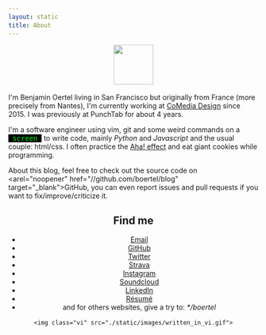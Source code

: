 ```yaml
---
layout: static
title: About
---
```


<center>
    <div class="circle">
        <img src="//s.gravatar.com/avatar/a011b6b54ec2c1852f927b7d0f26318b?s=200" width="80" height="80">
    </div>
</center>

I'm Benjamin Oertel living in San Francisco but originally from France (more precisely from Nantes), I'm currently working at <a rel="noopener" href="//www.comediadesign.com" target="\_blank">CoMedia Design</a> since 2015. I was previously at PunchTab for about 4 years.

I'm a software engineer using vim, git and some weird commands on a <span style="color: #0f0; background-color: #000;font-family: monospace;">&nbsp;screen&nbsp;</span> to write code, mainly _Python_ and _Javascript_ and the usual couple: html/css. I often practice the <a href="//en.wikipedia.org/wiki/Eureka_effect" rel="noopener" target="_blank">Aha! effect</a> and eat giant cookies while programming.

About this blog, feel free to check out the source code on <arel="noopener" href="//github.com/boertel/blog" target="\_blank">GitHub</a>, you can even report issues and pull requests if you want to fix/improve/criticize it.

<center>
    <h2 style="text-align: center">Find me</h2>
    <ul>
        <li><a rel="noopener" href="mailto:b@oertel.fr" target="_blank">Email</a></li>
        <li><a rel="noopener" href="https://github.com/boertel" target="_blank">GitHub</a></li>
        <li><a rel="noopener" href="https://twitter.com/boertel" target="_blank">Twitter</a></li>
        <li><a rel="noopener" href="https://strava.com/athletes/boertel" target="_blank">Strava</a></li>
        <li><a rel="noopener" href="https://instagram.com/boertel" target="_blank">Instagram</a></li>
        <li><a rel="noopener" href="https://soundcloud.com/boertel" target="_blank">Soundcloud</a></li>
        <li><a rel="noopener" href="https://linkedin.com/in/boertel" target="_blank">LinkedIn</a></li>
        <li><a rel="noopener" href="http://resume.oertel.fr" target="_blank">Résumé</a></li>
        <li>and for others websites, give a try to: <em>*/boertel</em></li>
    </ul>

    <img class="vi" src="./static/images/written_in_vi.gif">

</center>
